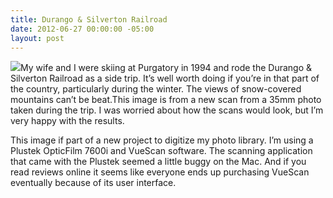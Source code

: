 ```yaml
---
title: Durango & Silverton Railroad
date: 2012-06-27 00:00:00 -05:00
layout: post
---
```


![](/assets/images/durango-silverton.jpg)My wife and I were skiing at Purgatory in 1994 and rode the Durango & Silverton Railroad as a side trip. It’s well worth doing if you’re in that part of the country, particularly during the winter. The views of snow-covered mountains can’t be beat.This image is from a new scan from a 35mm photo taken during the trip. I was worried about how the scans would look, but I’m very happy with the results.

This image if part of a new project to digitize my photo library. I’m using a Plustek OpticFilm 7600i and VueScan software. The scanning application that came with the Plustek seemed a little buggy on the Mac. And if you read reviews online it seems like everyone ends up purchasing VueScan eventually because of its user interface.
